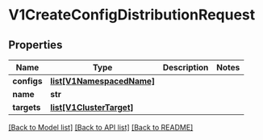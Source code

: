 # V1CreateConfigDistributionRequest

## Properties
Name | Type | Description | Notes
------------ | ------------- | ------------- | -------------
**configs** | [**list[V1NamespacedName]**](V1NamespacedName.md) |  | 
**name** | **str** |  | 
**targets** | [**list[V1ClusterTarget]**](V1ClusterTarget.md) |  | 

[[Back to Model list]](../README.md#documentation-for-models) [[Back to API list]](../README.md#documentation-for-api-endpoints) [[Back to README]](../README.md)

